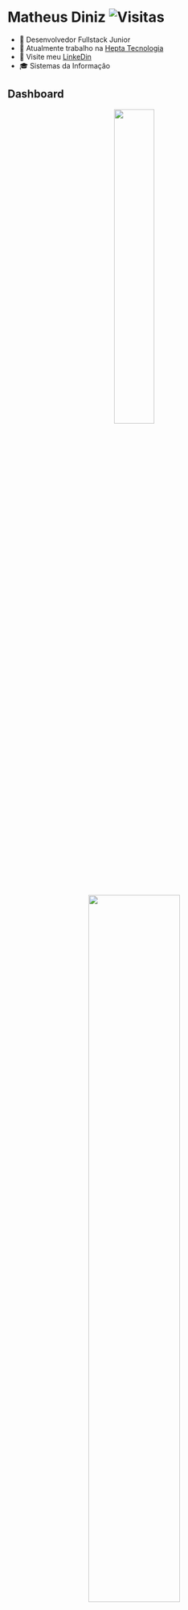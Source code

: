 <div>
  <h1 align="left">Matheus Diniz
    <img src="https://komarev.com/ghpvc/?username=DEV-MatheusDiniz&color=blue" alt="Visitas" />
  </h1>
</div>

- 🚀 Desenvolvedor Fullstack Junior
- 💼 Atualmente trabalho na [Hepta Tecnologia](https://www.hepta.com.br/)
- 🔗 Visite meu [LinkeDin](https://www.linkedin.com/in/matheus-diniz-941935187/)
- 🎓 Sistemas da Informação

## Dashboard

<div align="center">
  <a href="https://github.com/DEV-MatheusDiniz">
  <img height="40%" src="https://github-readme-stats.vercel.app/api?username=DEV-MatheusDiniz&show_icons=true&theme=dark&include_all_commits=true&count_private=true"/>
  <img height="60%" src="https://github-readme-stats.vercel.app/api/top-langs/?username=DEV-MatheusDiniz&layout=compact&langs_count=7&theme=dark"/>
</div>

## 🛠️ &nbsp;Tecnologias

### Front-End
![HTML5](https://img.shields.io/badge/-HTML5-05122A?style=flat&logo=HTML5)&nbsp;
![CSS3](https://img.shields.io/badge/-CSS3-05122A?style=flat&logo=CSS3&logoColor=1572B6)&nbsp;
![JavaScript](https://img.shields.io/badge/-JavaScript-05122A?style=flat&logo=javascript)&nbsp;
![Bootstrap](https://img.shields.io/badge/-Bootstrap-05122A?style=flat&logo=Bootstrap)&nbsp;
![Vue](https://img.shields.io/badge/-Vue-05122A?style=flat&logo=vue.js)&nbsp;
![Vuex](https://img.shields.io/badge/-Vuex-05122A?style=flat&logo=Vuex)&nbsp;
![Vue Router](https://img.shields.io/badge/-Vue%20Router-05122A?style=flat&logo=vue-router)&nbsp;
![Vuetify](https://img.shields.io/badge/-Vuetify-05122A?style=flat&logo=vuetify)&nbsp;

### Back-End
![Python](https://img.shields.io/badge/-Python-05122A?style=flat&logo=python)&nbsp;
![Django](https://img.shields.io/badge/-Django-05122A?style=flat&logo=django&logoColor=0C4B33)&nbsp;
![Django REST Framework](https://img.shields.io/badge/-Django%20REST%20Framework-05122A?style=flat&logo=django-rest-Framework)&nbsp;
![FastApi](https://img.shields.io/badge/-FastAPI-05122A?style=flat&logo=fastapi)&nbsp;

### Banco de Dados
![PostgreSQL](https://img.shields.io/badge/-PostgreSQL-05122A?style=flat&logo=postgresql)&nbsp;
![SQLite](https://img.shields.io/badge/-SQLite-05122A?style=flat&logo=sqlite)&nbsp;

### Versionamento
![Git](https://img.shields.io/badge/-Git-05122A?style=flat&logo=git)&nbsp;
![GitHub](https://img.shields.io/badge/-GitHub-05122A?style=flat&logo=github)&nbsp;
![GitLab](https://img.shields.io/badge/-GitLab-05122A?style=flat&logo=GitLab)&nbsp;

### Apps
![Visual Studio Code](https://img.shields.io/badge/-Visual%20Studio%20Code-05122A?style=flat&logo=visual-studio-code&logoColor=007ACC)&nbsp;
![Postman API](https://img.shields.io/badge/-Postman%20API-05122A?style=flat&logo=postman-api)&nbsp;
